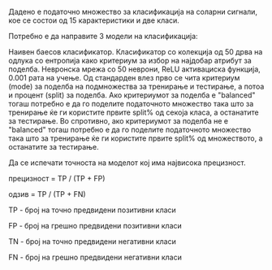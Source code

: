 Дадено е податочно множество за класификација на соларни сигнали, кое се состои од 15 карактеристики и две класи.

Потребно е да направите 3 модели на класификација:

Наивен баесов класификатор.
Класификатор со колекција од 50 дрва на одлука со ентропија како критериум за избор на најдобар атрибут за поделба.
Невронска мрежа со 50 неврони, ReLU активациска функција, 0.001 рата на учење.
Од стандарден влез прво се чита критериум (mode) за поделба на подмножества за тренирање и тестирање, а потоа и процент (split) за поделба. Ако критериумот за поделба е "balanced" тогаш потребно е да го поделите податочното множество така што за тренирање ќе ги користите првите split% од секоја класа, а останатите за тестирање. Во спротивно, ако критериумот за поделба не е "balanced" тогаш потребно е да го поделите податочното множество така што за тренирање ќе ги користите првите split% од множеството, а останатите за тестирање.

Да се испечати точноста на моделот кој има највисока прецизност.



прецизност = TP / (TP + FP)

одзив = TP / (TP + FN)

TP - број на точно предвидени позитивни класи

FP - број на грешно предвидени позитивни класи

TN - број на точно предвидени негативни класи

FN - број на грешно предвидени негативни класи